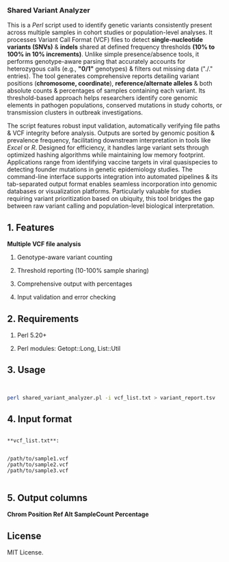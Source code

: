 ### Shared Variant Analyzer

This is a *Perl* script used to identify genetic variants consistently present across multiple samples in cohort studies or population-level analyses. It processes Variant Call Format (VCF) files to detect **single-nucleotide variants (SNVs)** & **indels** shared at defined frequency thresholds **(10% to 100% in 10% increments)**. Unlike simple presence/absence tools, it performs genotype-aware parsing that accurately accounts for heterozygous calls (e.g., **"0/1"** genotypes) & filters out missing data ("./." entries). The tool generates comprehensive reports detailing variant positions (**chromosome, coordinate**), **reference/alternate alleles** & both absolute counts & percentages of samples containing each variant. Its threshold-based approach helps researchers identify core genomic elements in pathogen populations, conserved mutations in study cohorts, or transmission clusters in outbreak investigations. 

The script features robust input validation, automatically verifying file paths & VCF integrity before analysis. Outputs are sorted by genomic position & prevalence frequency, facilitating downstream interpretation in tools like *Excel* or *R*. Designed for efficiency, it handles large variant sets through optimized hashing algorithms while maintaining low memory footprint. Applications range from identifying vaccine targets in viral quasispecies to detecting founder mutations in genetic epidemiology studies. The command-line interface supports integration into automated pipelines & its tab-separated output format enables seamless incorporation into genomic databases or visualization platforms. Particularly valuable for studies requiring variant prioritization based on ubiquity, this tool bridges the gap between raw variant calling and population-level biological interpretation.

## 1. Features

**Multiple VCF file analysis**

1. Genotype-aware variant counting

2. Threshold reporting (10-100% sample sharing)

3. Comprehensive output with percentages

4. Input validation and error checking

## 2. Requirements

1. Perl 5.20+

2. Perl modules: Getopt::Long, List::Util


## 3. Usage

```bash


perl shared_variant_analyzer.pl -i vcf_list.txt > variant_report.tsv


```

## 4. Input format

```

**vcf_list.txt**:


/path/to/sample1.vcf
/path/to/sample2.vcf
/path/to/sample3.vcf


```

## 5. Output columns

**Chrom	Position	Ref	Alt	SampleCount	Percentage**


## License <a name="license"></a>
MIT License.
